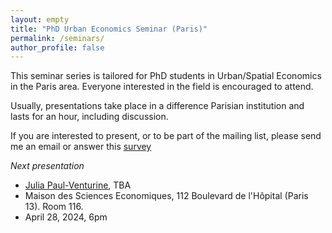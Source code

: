```yaml
---
layout: empty
title: "PhD Urban Economics Seminar (Paris)"
permalink: /seminars/
author_profile: false
---
```


This seminar series is tailored for PhD students in Urban/Spatial Economics in the Paris area. Everyone interested in the field is encouraged to attend.

Usually, presentations take place in a difference Parisian institution and lasts for an hour, including discussion. 

If you are interested to present, or to be part of the mailing list, please send me an email or answer this [survey](https://docs.google.com/forms/d/1w9iQOsRZdz3QmAFZgpHmkIIsCTQhglR-ykP51H5jEPY/prefill)

*Next presentation*

- [Julia Paul-Venturine](https://julia-paulventurine.github.io), TBA 
- Maison des Sciences Economiques, 112 Boulevard de l'Hôpital (Paris 13). Room 116.
- April 28, 2024, 6pm 
